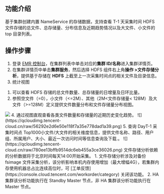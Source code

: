 ## 功能介绍
基于集群创建内置 NameService 的存储数据，支持查看 T-1 天采集时间 HDFS 文件存储的总文件、总存储量、分布信息及近期趋势情况以及大文件、小文件的 top 目录列表。

## 操作步骤
1. 登录 [EMR 控制台](https://console.cloud.tencent.com/emr)，在集群列表中单击对应的**集群 ID/名称**进入集群详情页。
2. 在集群详情页中单击**集群服务**，然后选择 HDFS 组件右上角**操作 >文件存储分析**，提供基于存储在 **HDFS** 上截至上一次采集时间点的相关文件及目录信息。
3. 统计视图
<ol>
<li>可以查看 HDFS 存储的总文件数量、总存储量的日增量及日环比量。</li>
<li>参照空文件（=0），小文件（&lt;=2M）、其他（2M&lt;文件存储量&lt; 128M）及大文件（&gt;=128M）定义提供文件数量分布和文件存储量分布视图。<br></li>
</ol>
<img src="https://qcloudimg.tencent-cloud.cn/raw/f836dfb8c2449aa9981c2624e5aafca1.png" >
4.	通过视图直观查看各类文件数量和存储量的近期历史变化趋势。
![](https://qcloudimg.tencent-cloud.cn/raw/56292e2d6e50e118f7a35e778dad1a39.png)
5.	查询 DayT-1 采集时间点 Top1000小文件/大文件的相关维度信息，提供文件名称、路径、用户组、所属用户、大小、最近一次访问时间等信息查询及下载.。
![](https://qcloudimg.tencent-cloud.cn/raw/780ee13bffb9514dc6eb455a3ce36026.png)

<dx-alert infotype="alarm" title="风险说明">
文件存储分析依赖的分析数据将于北京时间每天14:00开始采集。
1. 文件存储分析涉及对备份 fsimage 文件采集分析，该分析影响本机内存使用增加（最大增幅4G），若集群内存使用机器总占比连续高位时，可 [工单反馈](https://console.cloud.tencent.com/workorder/category) 关闭该功能。 
2. HA 集群该分析功能执行在 Standby Master 节点，非 HA 集群该分析功能执行在 Master 节点。
</dx-alert>


  

